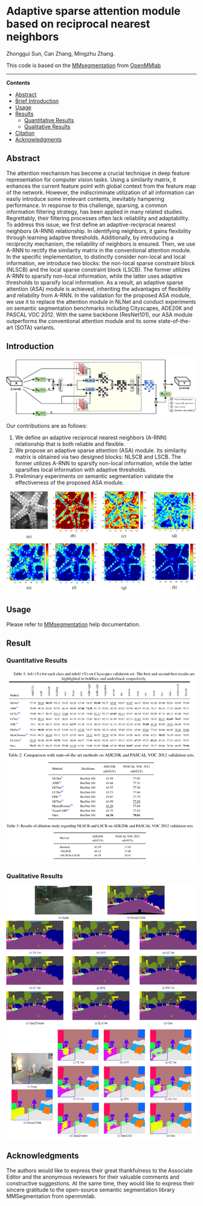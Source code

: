 # Adaptive sparse attention module based on reciprocal nearest neighbors
Zhonggui Sun, Can Zhang, Mingzhu Zhang.

This code is based on the [MMsegmentation](https://github.com/open-mmlab/mmsegmentation) from [OpenMMlab](https://openmmlab.com/) 
__________
**Contents**
- [Abstract](#abstract)
- [Brief Introduction](#brief-introduction)
- [Usage](#usage)
- [Results](#results)
  - [Quantitative Results](#quantitative-results)
  - [Qualitative Results](#qualitative-results)
- [Citation](#citation)
- [Acknowledgments](#acknowledgments)

## Abstract
The attention mechanism has become a crucial technique in deep feature representation for computer vision tasks. Using a similarity matrix, it enhances the current feature point with global context from the feature map of the network. However, the indiscriminate utilization of all information can easily introduce some irrelevant contents, inevitably hampering performance. In response to this challenge, sparsing, a common information filtering strategy, has been applied in many related studies. Regrettably, their filtering processes often lack reliability and adaptability. To address this issue, we first define an adaptive-reciprocal nearest neighbors (A-RNN) relationship. In identifying neighbors, it gains flexibility through learning adaptive thresholds. Additionally, by introducing a reciprocity mechanism, the reliability of neighbors is ensured. Then, we use A-RNN to rectify the similarity matrix in the conventional attention module. In the specific implementation, to distinctly consider non-local and local information, we introduce two blocks: the non-local sparse constraint block (NLSCB) and the local sparse constraint block (LSCB). The former utilizes A-RNN to sparsify non-local information, while the latter uses adaptive thresholds to sparsify local information. As a result, an adaptive sparse attention (ASA) module is achieved, inheriting the advantages of flexibility and reliability from A-RNN. In the validation for the proposed ASA module, we use it to replace the attention module in NLNet and conduct experiments on semantic segmentation benchmarks including Cityscapes, ADE20K and PASCAL VOC 2012. With the same backbone (ResNet101), our ASA module outperforms the conventional attention module and its some state-of-the-art (SOTA) variants.

## Introduction
<div align=center><img src="https://github.com/CanZhang01/ASA/blob/main/Fig.1.png"/></div>

Our contributions are as follows:
1) We define an adaptive reciprocal nearest neighbors (A-RNN) relationship that is both reliable and flexible.
2) We propose an adaptive sparse attention (ASA) module. Its similarity matrix is obtained via two designed blocks: NLSCB and LSCB. The former utilizes A-RNN to sparsify non-local information, while the latter sparsifies local information with adaptive thresholds.
3) Preliminary experiments on semantic segmentation validate the effectiveness of the proposed ASA module.

<div align=center><img src="https://github.com/CanZhang01/ASA/blob/main/Fig.2.png"/></div>

## Usage
Please refer to [MMsegmentation](https://mmsegmentation.readthedocs.io/en/latest/) help documentation.

## Result
### Quantitative Results
![image](https://github.com/CanZhang01/ASA/blob/main/Table%201.png)
![image](https://github.com/CanZhang01/ASA/blob/main/Table%202.png)
![image](https://github.com/CanZhang01/ASA/blob/main/Table%203.png)
### Qualitative Results
<div align=center><img src="https://github.com/CanZhang01/ASA/blob/main/Fig.4.png"/></div>
<div align=center><img src="https://github.com/CanZhang01/ASA/blob/main/Fig.3.png"/></div>


## Acknowledgments
The authors would like to express their great thankfulness to the Associate Editor and the anonymous reviewers for their valuable comments and constructive suggestions. At the same time, they would like to express their sincere gratitude to the open-source semantic segmentation library MMSegmentation from openmmlab.
